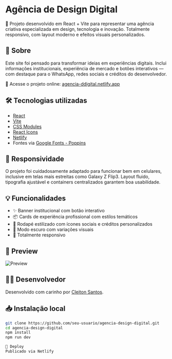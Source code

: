 # Agência de Design Digital

🚀 Projeto desenvolvido em React + Vite para representar uma agência criativa especializada em design, tecnologia e inovação. Totalmente responsivo, com layout moderno e efeitos visuais personalizados.

## 🧠 Sobre

Este site foi pensado para transformar ideias em experiências digitais. Inclui informações institucionais, experiência de mercado e botões interativos — com destaque para o WhatsApp, redes sociais e créditos do desenvolvedor.

🔗 Acesse o projeto online: [agencia-ddigital.netlify.app](https://agencia-ddigital.netlify.app/)

## 🛠️ Tecnologias utilizadas

-   [React](https://reactjs.org/)
-   [Vite](https://vitejs.dev/)
-   [CSS Modules](https://github.com/css-modules/css-modules)
-   [React Icons](https://react-icons.github.io/react-icons/)
-   [Netlify](https://www.netlify.com/)
-   Fontes via [Google Fonts - Poppins](https://fonts.google.com/specimen/Poppins)

## 📱 Responsividade

O projeto foi cuidadosamente adaptado para funcionar bem em celulares, inclusive em telas mais estreitas como Galaxy Z Flip3. Layout fluido, tipografia ajustável e containers centralizados garantem boa usabilidade.

## 💡 Funcionalidades

-   ✨ Banner institucional com botão interativo
-   📦 Cards de experiência profissional com estilos temáticos
-   📱 Rodapé estilizado com ícones sociais e créditos personalizados
-   🌙 Modo escuro com variações visuais
-   🧪 Totalmente responsivo

## 📸 Preview

![Preview](https://your-screenshot-link.png) <!-- substitua por uma imagem do projeto se desejar -->

## 🧑‍💻 Desenvolvedor

Desenvolvido com carinho por [Cleiton Santos](https://portfolio-cleiton.netlify.app/).

## 📥 Instalação local

```bash
git clone https://github.com/seu-usuario/agencia-design-digital.git
cd agencia-design-digital
npm install
npm run dev

🔗 Deploy
Publicado via Netlify
```
